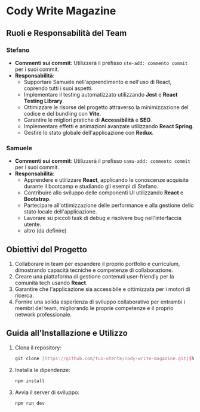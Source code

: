 # Cody Write Magazine
## Ruoli e Responsabilità del Team

### Stefano

- **Commenti sui commit**: Utilizzerà il prefisso `ste-add: commento commit` per i suoi commit.
- **Responsabilità**:
  - Supportare Samuele nell'apprendimento e nell'uso di React, coprendo tutti i suoi aspetti.
  - Implementare il testing automatizzato utilizzando **Jest** e **React Testing Library**.
  - Ottimizzare le risorse del progetto attraverso la minimizzazione del codice e del bundling con **Vite**.
  - Garantire le migliori pratiche di **Accessibilità** e **SEO**.
  - Implementare effetti e animazioni avanzate utilizzando **React Spring**.
  - Gestire lo stato globale dell'applicazione con **Redux**.

### Samuele

- **Commenti sui commit**: Utilizzerà il prefisso `samu-add: commento commit` per i suoi commit.
- **Responsabilità**:
  - Apprendere e utilizzare **React**, applicando le conoscenze acquisite durante il bootcamp e studiando gli esempi di Stefano.
  - Contribuire allo sviluppo delle componenti UI utilizzando **React** e **Bootstrap**.
  - Partecipare all'ottimizzazione delle performance e alla gestione dello stato locale dell'applicazione.
  - Lavorare su piccoli task di debug e risolvere bug nell'interfaccia utente.
  - altro (da definire)

## Obiettivi del Progetto

1. Collaborare in team per espandere il proprio portfolio e curriculum, dimostrando capacità tecniche e competenze di collaborazione.
2. Creare una piattaforma di gestione contenuti user-friendly per la comunità tech usando **React**.
3. Garantire che l'applicazione sia accessibile e ottimizzata per i motori di ricerca.
4. Fornire una solida esperienza di sviluppo collaborativo per entrambi i membri del team, migliorando le proprie competenze e il proprio network professionale.



## Guida all'Installazione e Utilizzo

1. Clona il repository:
   ```bash
   git clone [https://github.com/tuo-utente/cody-write-magazine.git](https://github.com/StefanHritcu/Cody-Write-Magazine.git)

2. Installa le dipendenze:
   ```bash
   npm install
   
3. Avvia il server di sviluppo:
   ```bash
   npm run dev

